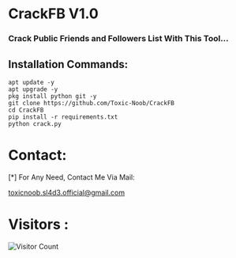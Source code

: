 # CrackFB V1.0
### Crack Public Friends and Followers List With This Tool...

## Installation Commands:
``` shell script
apt update -y
apt upgrade -y
pkg install python git -y
git clone https://github.com/Toxic-Noob/CrackFB
cd CrackFB
pip install -r requirements.txt
python crack.py
```

# Contact:

[*] For Any Need, Contact Me Via Mail:

toxicnoob.sl4d3.official@gmail.com

# Visitors :


![Visitor Count](https://profile-counter.glitch.me/Toxic-Noob/count.svg)
